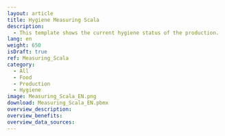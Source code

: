 ```yaml
---
layout: article
title: Hygiene Measuring Scala
description: 
  - This template shows the current hygiene status of the production.
lang: en
weight: 650
isDraft: true
ref: Measuring_Scala
category:
  - All
  - Food
  - Production
  - Hygiene
image: Measuring_Scala_EN.png
download: Measuring_Scala_EN.pbmx
overview_description:
overview_benefits:
overview_data_sources:
---
```

